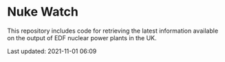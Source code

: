 # Nuke Watch

This repository includes code for retrieving the latest information available on the output of EDF nuclear power plants in the UK.

Last updated: 2021-11-01 06:09